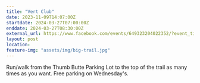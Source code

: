 ```yaml
---
title: "Vert Club"
date: 2023-11-09T14:07:00Z
startdate: 2024-03-27T07:00:00Z
enddate: 2024-03-27T08:30:00Z
external_url: https://www.facebook.com/events/649323204022352/?event_time_id=649324577355548
layout: post
location: 
feature-img: "assets/img/big-trail.jpg"
---
```


Run/walk from the Thumb Butte Parking Lot to the top of the trail as many times as you want.  Free parking on Wednesday's.<br>
  <br>
  
